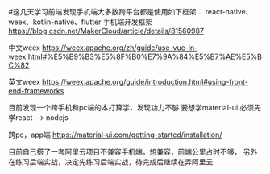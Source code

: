 #这几天学习前端发现手机端大多数跨平台都是使用如下框架：
react-native、weex、kotlin-native、flutter
手机端开发框架
https://blog.csdn.net/MakerCloud/article/details/81560987

中文weex
https://weex.apache.org/zh/guide/use-vue-in-weex.html#%E5%B9%B3%E5%8F%B0%E7%9A%84%E5%B7%AE%E5%BC%82

英文weex
https://weex.apache.org/guide/introduction.html#using-front-end-frameworks

目前发现一个跨手机和pc端的本打算学，发现功力不够
要想学material-ui 必须先学react --> nodejs 

跨pc，app端
https://material-ui.com/getting-started/installation/


目前自己搭了一套阿里云项目不兼容手机端，想兼容，前端公里占时不够，
另外在练习后端实战，决定先练习后端实战，待完成后继续在弄阿里云

